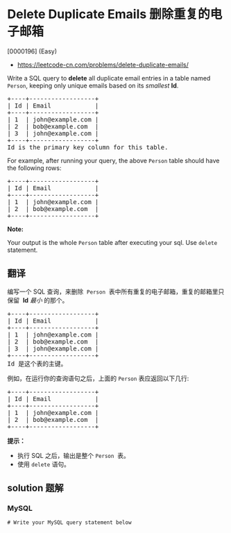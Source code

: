 # Delete Duplicate Emails 删除重复的电子邮箱

[0000196] (Easy)

- https://leetcode-cn.com/problems/delete-duplicate-emails/

Write a SQL query to **delete** all duplicate email entries in a table named `Person`, keeping only unique emails based on its _smallest_ **Id**.

<pre>+----+------------------+
| Id | Email            |
+----+------------------+
| 1  | john@example.com |
| 2  | bob@example.com  |
| 3  | john@example.com |
+----+------------------+
Id is the primary key column for this table.
</pre>

For example, after running your query, the above `Person` table should have the following rows:

<pre>+----+------------------+
| Id | Email            |
+----+------------------+
| 1  | john@example.com |
| 2  | bob@example.com  |
+----+------------------+
</pre>

**Note:**

Your output is the whole `Person` table after executing your sql. Use `delete` statement.

## 翻译

编写一个 SQL 查询，来删除  `Person`  表中所有重复的电子邮箱，重复的邮箱里只保留  **Id** _最小_ 的那个。

<pre>+----+------------------+
| Id | Email            |
+----+------------------+
| 1  | john@example.com |
| 2  | bob@example.com  |
| 3  | john@example.com |
+----+------------------+
Id 是这个表的主键。
</pre>

例如，在运行你的查询语句之后，上面的 `Person` 表应返回以下几行:

<pre>+----+------------------+
| Id | Email            |
+----+------------------+
| 1  | john@example.com |
| 2  | bob@example.com  |
+----+------------------+
</pre>

**提示：**

- 执行 SQL 之后，输出是整个 `Person`  表。
- 使用 `delete` 语句。

## solution 题解

### MySQL

```mysql
# Write your MySQL query statement below

```
